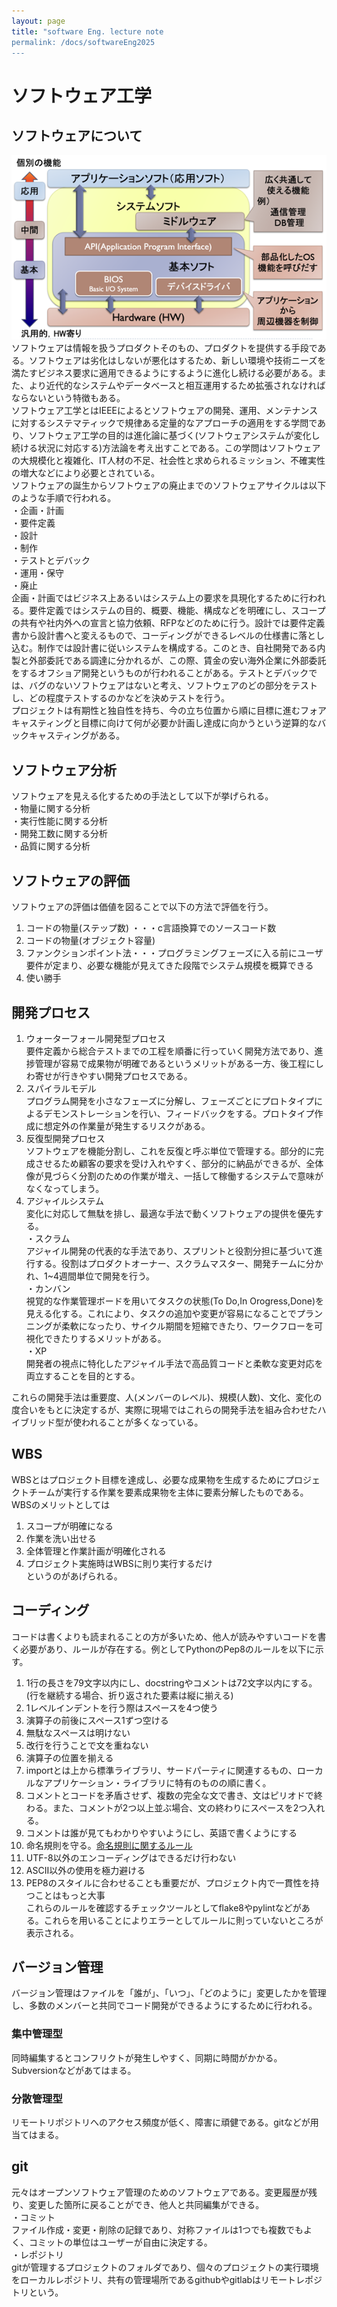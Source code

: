 ```yaml
---
layout: page
title: "software Eng. lecture note
permalink: /docs/softwareEng2025
---
```

# ソフトウェア工学
## ソフトウェアについて

![ソフトウェア](./software.png)    
ソフトウェアは情報を扱うプロダクトそのもの、プロダクトを提供する手段である。ソフトウェアは劣化はしないが悪化はするため、新しい環境や技術ニーズを満たすビジネス要求に適用できるようにするように進化し続ける必要がある。また、より近代的なシステムやデータベースと相互運用するため拡張されなければならないという特徴もある。    
ソフトウェア工学とはIEEEによるとソフトウェアの開発、運用、メンテナンスに対するシステマティックで規律ある定量的なアプローチの適用をする学問であり、ソフトウェア工学の目的は進化論に基づく(ソフトウェアシステムが変化し続ける状況に対応する)方法論を考え出すことである。この学問はソフトウェアの大規模化と複雑化、IT人材の不足、社会性と求められるミッション、不確実性の増大などにより必要とされている。    
ソフトウェアの誕生からソフトウェアの廃止までのソフトウェアサイクルは以下のような手順で行われる。  
・企画・計画  
・要件定義  
・設計  
・制作  
・テストとデバック  
・運用・保守  
・廃止  
企画・計画ではビジネス上あるいはシステム上の要求を具現化するために行われる。要件定義ではシステムの目的、概要、機能、構成などを明確にし、スコープの共有や社内外への宣言と協力依頼、RFPなどのために行う。設計では要件定義書から設計書へと変えるもので、コーディングができるレベルの仕様書に落とし込む。制作では設計書に従いシステムを構成する。このとき、自社開発である内製と外部委託である調達に分かれるが、この際、賃金の安い海外企業に外部委託をするオフショア開発というものが行われることがある。テストとデバックでは、バグのないソフトウェアはないと考え、ソフトウェアのどの部分をテストし、どの程度テストするのかなどを決めテストを行う。    
プロジェクトは有期性と独自性を持ち、今の立ち位置から順に目標に進むフォアキャスティングと目標に向けて何が必要か計画し達成に向かうという逆算的なバックキャスティングがある。  

## ソフトウェア分析  
ソフトウェアを見える化するための手法として以下が挙げられる。  
・物量に関する分析  
・実行性能に関する分析  
・開発工数に関する分析  
・品質に関する分析  

## ソフトウェアの評価  
ソフトウェアの評価は価値を図ることで以下の方法で評価を行う。  
1. コードの物量(ステップ数) ・・・c言語換算でのソースコード数  
2. コードの物量(オブジェクト容量)  
3. ファンクションポイント法・・・プログラミングフェーズに入る前にユーザ要件が定まり、必要な機能が見えてきた段階でシステム規模を概算できる  
4. 使い勝手  

## 開発プロセス  
1. ウォーターフォール開発型プロセス  
要件定義から総合テストまでの工程を順番に行っていく開発方法であり、進捗管理が容易で成果物が明確であるというメリットがある一方、後工程にしわ寄せが行きやすい開発プロセスである。  
2. スパイラルモデル  
プログラム開発を小さなフェーズに分解し、フェーズごとにプロトタイプによるデモンストレーションを行い、フィードバックをする。プロトタイプ作成に想定外の作業量が発生するリスクがある。  
3. 反復型開発プロセス  
ソフトウェアを機能分割し、これを反復と呼ぶ単位で管理する。部分的に完成させるため顧客の要求を受け入れやすく、部分的に納品ができるが、全体像が見づらく分割のための作業が増え、一括して稼働するシステムで意味がなくなってしまう。  
4. アジャイルシステム  
変化に対応して無駄を排し、最適な手法で動くソフトウェアの提供を優先する。  
・スクラム  
アジャイル開発の代表的な手法であり、スプリントと役割分担に基づいて進行する。役割はプロダクトオーナー、スクラムマスター、開発チームに分かれ、1~4週間単位で開発を行う。  
・カンバン  
視覚的な作業管理ボードを用いてタスクの状態(To Do,In Orogress,Done)を見える化する。これにより、タスクの追加や変更が容易になることでプランニングが柔軟になったり、サイクル期間を短縮できたり、ワークフローを可視化できたりするメリットがある。  
・XP  
開発者の視点に特化したアジャイル手法で高品質コードと柔軟な変更対応を両立することを目的とする。  

これらの開発手法は重要度、人(メンバーのレベル)、規模(人数)、文化、変化の度合いをもとに決定するが、実際に現場ではこれらの開発手法を組み合わせたハイブリッド型が使われることが多くなっている。  

## WBS
WBSとはプロジェクト目標を達成し、必要な成果物を生成するためにプロジェクトチームが実行する作業を要素成果物を主体に要素分解したものである。WBSのメリットとしては  
1. スコープが明確になる  
2. 作業を洗い出せる  
3. 全体管理と作業計画が明確化される  
4. プロジェクト実施時はWBSに則り実行するだけ  
というのがあげられる。  

## コーディング
コードは書くよりも読まれることの方が多いため、他人が読みやすいコードを書く必要があり、ルールが存在する。例としてPythonのPep8のルールを以下に示す。  
1. 1行の長さを79文字以内にし、docstringやコメントは72文字以内にする。(行を継続する場合、折り返された要素は縦に揃える)  
2. 1レベルインデントを行う際はスペースを4つ使う  
3. 演算子の前後にスペース1ずつ空ける  
4. 無駄なスペースは明けない  
5. 改行を行うことで文を重ねない  
6. 演算子の位置を揃える  
7. importとは上から標準ライブラリ、サードパーティに関連するもの、ローカルなアプリケーション・ライブラリに特有のものの順に書く。  
8. コメントとコードを矛盾させず、複数の完全な文で書き、文はピリオドで終わる。また、コメントが2つ以上並ぶ場合、文の終わりにスペースを2つ入れる。  
9. コメントは誰が見てもわかりやすいようにし、英語で書くようにする
10. 命名規則を守る。[命名規則に関するルール](https://pep8-ja.readthedocs.io/ja/latest/#section-20)  
11. UTF-8以外のエンコーディングはできるだけ行わない  
12. ASCII以外の使用を極力避ける  
13. PEP8のスタイルに合わせることも重要だが、プロジェクト内で一貫性を持つことはもっと大事  
これらのルールを確認するチェックツールとしてflake8やpylintなどがある。これらを用いることによりエラーとしてルールに則っていないところが表示される。  

## バージョン管理
バージョン管理はファイルを「誰が」、「いつ」、「どのように」変更したかを管理し、多数のメンバーと共同でコード開発ができるようにするために行われる。

### 集中管理型
同時編集するとコンフリクトが発生しやすく、同期に時間がかかる。Subversionなどがあてはまる。  
### 分散管理型
リモートリポジトリへのアクセス頻度が低く、障害に頑健である。gitなどが用当てはまる。  

## git
元々はオープンソフトウェア管理のためのソフトウェアである。変更履歴が残り、変更した箇所に戻ることができ、他人と共同編集ができる。  
・コミット  
ファイル作成・変更・削除の記録であり、対称ファイルは1つでも複数でもよく、コミットの単位はユーザーが自由に決定する。  
・レポジトリ    
gitが管理するプロジェクトのフォルダであり、個々のプロジェクトの実行環境をローカルレポジトリ、共有の管理場所であるgithubやgitlabはリモートレポジトリという。  

